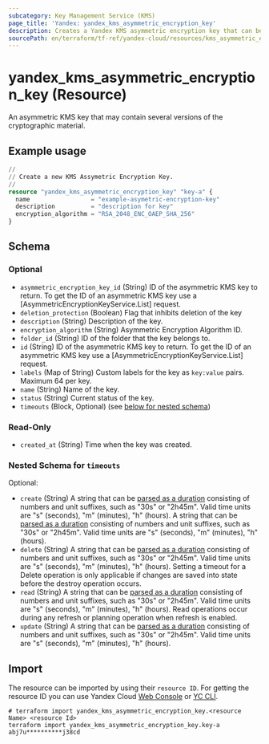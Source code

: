 ```yaml
---
subcategory: Key Management Service (KMS)
page_title: 'Yandex: yandex_kms_asymmetric_encryption_key'
description: Creates a Yandex KMS asymmetric encryption key that can be used for cryptographic operation.
sourcePath: en/terraform/tf-ref/yandex-cloud/resources/kms_asymmetric_encryption_key.md
---
```


# yandex_kms_asymmetric_encryption_key (Resource)

An asymmetric KMS key that may contain several versions of the cryptographic material.

## Example usage

```terraform
//
// Create a new KMS Assymetric Encryption Key.
//
resource "yandex_kms_asymmetric_encryption_key" "key-a" {
  name                 = "example-asymetric-encryption-key"
  description          = "description for key"
  encryption_algorithm = "RSA_2048_ENC_OAEP_SHA_256"
}
```

<!-- schema generated by tfplugindocs -->
## Schema

### Optional

- `asymmetric_encryption_key_id` (String) ID of the asymmetric KMS key to return.
 To get the ID of an asymmetric KMS key use a [AsymmetricEncryptionKeyService.List] request.
- `deletion_protection` (Boolean) Flag that inhibits deletion of the key
- `description` (String) Description of the key.
- `encryption_algorithm` (String) Asymmetric Encryption Algorithm ID.
- `folder_id` (String) ID of the folder that the key belongs to.
- `id` (String) ID of the asymmetric KMS key to return.
 To get the ID of an asymmetric KMS key use a [AsymmetricEncryptionKeyService.List] request.
- `labels` (Map of String) Custom labels for the key as `key:value` pairs. Maximum 64 per key.
- `name` (String) Name of the key.
- `status` (String) Current status of the key.
- `timeouts` (Block, Optional) (see [below for nested schema](#nestedblock--timeouts))

### Read-Only

- `created_at` (String) Time when the key was created.

<a id="nestedblock--timeouts"></a>
### Nested Schema for `timeouts`

Optional:

- `create` (String) A string that can be [parsed as a duration](https://pkg.go.dev/time#ParseDuration) consisting of numbers and unit suffixes, such as "30s" or "2h45m". Valid time units are "s" (seconds), "m" (minutes), "h" (hours). A string that can be [parsed as a duration](https://pkg.go.dev/time#ParseDuration) consisting of numbers and unit suffixes, such as "30s" or "2h45m". Valid time units are "s" (seconds), "m" (minutes), "h" (hours).
- `delete` (String) A string that can be [parsed as a duration](https://pkg.go.dev/time#ParseDuration) consisting of numbers and unit suffixes, such as "30s" or "2h45m". Valid time units are "s" (seconds), "m" (minutes), "h" (hours). Setting a timeout for a Delete operation is only applicable if changes are saved into state before the destroy operation occurs.
- `read` (String) A string that can be [parsed as a duration](https://pkg.go.dev/time#ParseDuration) consisting of numbers and unit suffixes, such as "30s" or "2h45m". Valid time units are "s" (seconds), "m" (minutes), "h" (hours). Read operations occur during any refresh or planning operation when refresh is enabled.
- `update` (String) A string that can be [parsed as a duration](https://pkg.go.dev/time#ParseDuration) consisting of numbers and unit suffixes, such as "30s" or "2h45m". Valid time units are "s" (seconds), "m" (minutes), "h" (hours).

## Import

The resource can be imported by using their `resource ID`. For getting the resource ID you can use Yandex Cloud [Web Console](https://console.yandex.cloud) or [YC CLI](https://yandex.cloud/docs/cli/quickstart).

```shell
# terraform import yandex_kms_asymmetric_encryption_key.<resource Name> <resource Id>
terraform import yandex_kms_asymmetric_encryption_key.key-a abj7u**********j38cd
```
